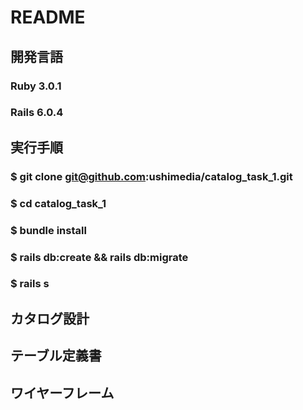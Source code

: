 # README

## 開発言語
### Ruby 3.0.1
### Rails 6.0.4

## 実行手順
### $ git clone git@github.com:ushimedia/catalog_task_1.git
### $ cd catalog_task_1
### $ bundle install
### $ rails db:create && rails db:migrate
### $ rails s

## カタログ設計


## テーブル定義書


## ワイヤーフレーム




